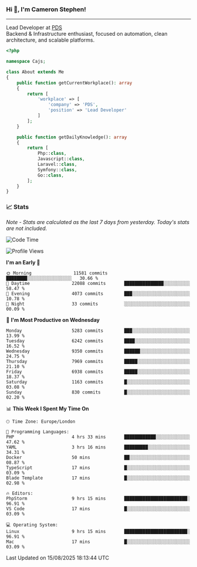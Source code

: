 ### Hi 👋, I'm Cameron Stephen!

---

Lead Developer at [PDS](https://prindatasolutions.co.uk)  
Backend & Infrastructure enthusiast, focused on automation, clean architecture, and scalable platforms.


```php
<?php

namespace Cajs;

class About extends Me
{
    public function getCurrentWorkplace(): array
    {
        return [
            'workplace' => [
                'company' => 'PDS',
                'position' => 'Lead Developer'
            ]
        ];
    }

    public function getDailyKnowledge(): array
    {
        return [
            Php::class,
            Javascript::class,
            Laravel::class,
            Symfony::class,
            Go::class,
        ];
    }
}
```

### 📈 Stats
<p><em>Note - Stats are calculated as the last 7 days from yesterday. Today's stats are not included.</em></p>


<!--START_SECTION:waka-->
![Code Time](http://img.shields.io/badge/Code%20Time-4%2C646%20hrs%2013%20mins-blue)

![Profile Views](http://img.shields.io/badge/Profile%20Views-0-blue)

**I'm an Early 🐤** 

```text
🌞 Morning                11581 commits       ████████░░░░░░░░░░░░░░░░░   30.66 % 
🌆 Daytime                22088 commits       ███████████████░░░░░░░░░░   58.47 % 
🌃 Evening                4073 commits        ███░░░░░░░░░░░░░░░░░░░░░░   10.78 % 
🌙 Night                  33 commits          ░░░░░░░░░░░░░░░░░░░░░░░░░   00.09 % 
```
📅 **I'm Most Productive on Wednesday** 

```text
Monday                   5283 commits        ███░░░░░░░░░░░░░░░░░░░░░░   13.99 % 
Tuesday                  6242 commits        ████░░░░░░░░░░░░░░░░░░░░░   16.52 % 
Wednesday                9350 commits        ██████░░░░░░░░░░░░░░░░░░░   24.75 % 
Thursday                 7969 commits        █████░░░░░░░░░░░░░░░░░░░░   21.10 % 
Friday                   6938 commits        █████░░░░░░░░░░░░░░░░░░░░   18.37 % 
Saturday                 1163 commits        █░░░░░░░░░░░░░░░░░░░░░░░░   03.08 % 
Sunday                   830 commits         █░░░░░░░░░░░░░░░░░░░░░░░░   02.20 % 
```


📊 **This Week I Spent My Time On** 

```text
🕑︎ Time Zone: Europe/London

💬 Programming Languages: 
PHP                      4 hrs 33 mins       ████████████░░░░░░░░░░░░░   47.62 % 
YAML                     3 hrs 16 mins       █████████░░░░░░░░░░░░░░░░   34.31 % 
Docker                   50 mins             ██░░░░░░░░░░░░░░░░░░░░░░░   08.87 % 
TypeScript               17 mins             █░░░░░░░░░░░░░░░░░░░░░░░░   03.09 % 
Blade Template           17 mins             █░░░░░░░░░░░░░░░░░░░░░░░░   02.98 % 

🔥 Editors: 
PhpStorm                 9 hrs 15 mins       ████████████████████████░   96.91 % 
VS Code                  17 mins             █░░░░░░░░░░░░░░░░░░░░░░░░   03.09 % 

💻 Operating System: 
Linux                    9 hrs 15 mins       ████████████████████████░   96.91 % 
Mac                      17 mins             █░░░░░░░░░░░░░░░░░░░░░░░░   03.09 % 
```


 Last Updated on 15/08/2025 18:13:44 UTC
<!--END_SECTION:waka-->
